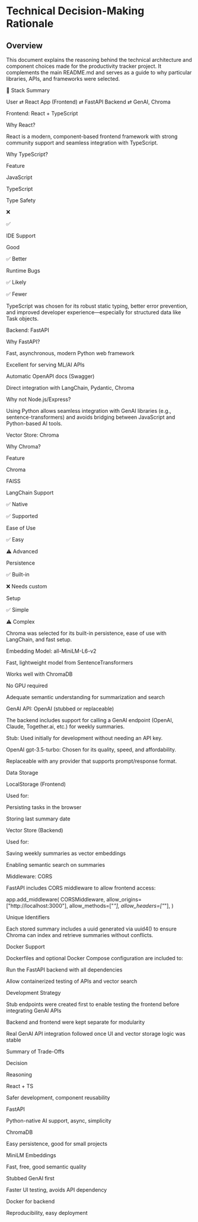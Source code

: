 # Technical Decision-Making Rationale

## Overview

This document explains the reasoning behind the technical architecture and component choices made for the productivity tracker project. It complements the main README.md and serves as a guide to why particular libraries, APIs, and frameworks were selected.

🔧 Stack Summary

User ⇄ React App (Frontend) ⇄ FastAPI Backend ⇄ GenAI, Chroma

Frontend: React + TypeScript

Why React?

React is a modern, component-based frontend framework with strong community support and seamless integration with TypeScript.

Why TypeScript?

Feature

JavaScript

TypeScript

Type Safety

❌

✅

IDE Support

Good

✅ Better

Runtime Bugs

✅ Likely

✅ Fewer

TypeScript was chosen for its robust static typing, better error prevention, and improved developer experience—especially for structured data like Task objects.

Backend: FastAPI

Why FastAPI?

Fast, asynchronous, modern Python web framework

Excellent for serving ML/AI APIs

Automatic OpenAPI docs (Swagger)

Direct integration with LangChain, Pydantic, Chroma

Why not Node.js/Express?

Using Python allows seamless integration with GenAI libraries (e.g., sentence-transformers) and avoids bridging between JavaScript and Python-based AI tools.

Vector Store: Chroma

Why Chroma?

Feature

Chroma

FAISS

LangChain Support

✅ Native

✅ Supported

Ease of Use

✅ Easy

⚠️ Advanced

Persistence

✅ Built-in

❌ Needs custom

Setup

✅ Simple

⚠️ Complex

Chroma was selected for its built-in persistence, ease of use with LangChain, and fast setup.

Embedding Model: all-MiniLM-L6-v2

Fast, lightweight model from SentenceTransformers

Works well with ChromaDB

No GPU required

Adequate semantic understanding for summarization and search

GenAI API: OpenAI (stubbed or replaceable)

The backend includes support for calling a GenAI endpoint (OpenAI, Claude, Together.ai, etc.) for weekly summaries.

Stub: Used initially for development without needing an API key.

OpenAI gpt-3.5-turbo: Chosen for its quality, speed, and affordability.

Replaceable with any provider that supports prompt/response format.

Data Storage

LocalStorage (Frontend)

Used for:

Persisting tasks in the browser

Storing last summary date

Vector Store (Backend)

Used for:

Saving weekly summaries as vector embeddings

Enabling semantic search on summaries

Middleware: CORS

FastAPI includes CORS middleware to allow frontend access:

app.add_middleware(
    CORSMiddleware,
    allow_origins=["http://localhost:3000"],
    allow_methods=["*"],
    allow_headers=["*"],
)

Unique Identifiers

Each stored summary includes a uuid generated via uuid4() to ensure Chroma can index and retrieve summaries without conflicts.

Docker Support

Dockerfiles and optional Docker Compose configuration are included to:

Run the FastAPI backend with all dependencies

Allow containerized testing of APIs and vector search

Development Strategy

Stub endpoints were created first to enable testing the frontend before integrating GenAI APIs

Backend and frontend were kept separate for modularity

Real GenAI API integration followed once UI and vector storage logic was stable

Summary of Trade-Offs

Decision

Reasoning

React + TS

Safer development, component reusability

FastAPI

Python-native AI support, async, simplicity

ChromaDB

Easy persistence, good for small projects

MiniLM Embeddings

Fast, free, good semantic quality

Stubbed GenAI first

Faster UI testing, avoids API dependency

Docker for backend

Reproducibility, easy deployment